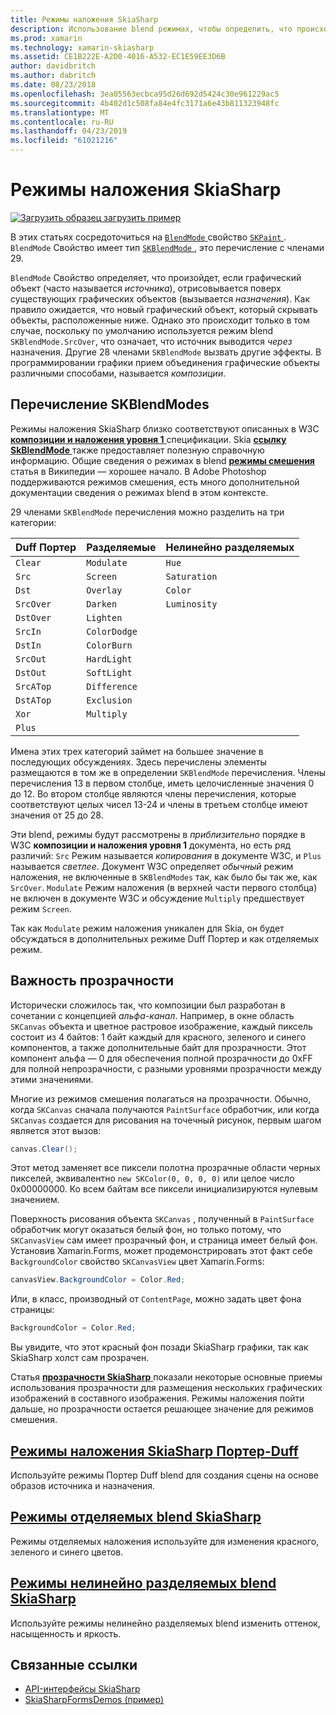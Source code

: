 ```yaml
---
title: Режимы наложения SkiaSharp
description: Использование blend режимах, чтобы определить, что происходит, когда графические объекты расположены друг от друга.
ms.prod: xamarin
ms.technology: xamarin-skiasharp
ms.assetid: CE1B222E-A2D0-4016-A532-EC1E59EE3D6B
author: davidbritch
ms.author: dabritch
ms.date: 08/23/2018
ms.openlocfilehash: 3ea05563ecbca95d26d692d5424c30e961229ac5
ms.sourcegitcommit: 4b402d1c508fa84e4fc3171a6e43b811323948fc
ms.translationtype: MT
ms.contentlocale: ru-RU
ms.lasthandoff: 04/23/2019
ms.locfileid: "61021216"
---
```

# <a name="skiasharp-blend-modes"></a>Режимы наложения SkiaSharp

[![Загрузить образец](~/media/shared/download.png) загрузить пример](https://developer.xamarin.com/samples/xamarin-forms/SkiaSharpForms/Demos/)

В этих статьях сосредоточиться на [ `BlendMode` ](xref:SkiaSharp.SKPaint.BlendMode) свойство [ `SKPaint` ](xref:SkiaSharp.SKPaint). `BlendMode` Свойство имеет тип [ `SKBlendMode` ](xref:SkiaSharp.SKBlendMode), это перечисление с членами 29.

`BlendMode` Свойство определяет, что произойдет, если графический объект (часто называется _источника_), отрисовывается поверх существующих графических объектов (вызывается _назначения_). Как правило ожидается, что новый графический объект, который скрывать объекты, расположенные ниже. Однако это происходит только в том случае, поскольку по умолчанию используется режим blend `SKBlendMode.SrcOver`, что означает, что источник выводится _через_ назначения. Другие 28 членами `SKBlendMode` вызвать другие эффекты. В программировании графики прием объединения графические объекты различными способами, называется _композиции_.

## <a name="the-skblendmodes-enumeration"></a>Перечисление SKBlendModes

Режимы наложения SkiaSharp близко соответствуют описанных в W3C [ **композиции и наложения уровня 1** ](https://www.w3.org/TR/compositing-1/) спецификации. Skia [ **ссылку SkBlendMode** ](https://skia.org/user/api/SkBlendMode_Reference) также предоставляет полезную справочную информацию. Общие сведения о режимах в blend [ **режимы смешения** ](https://en.wikipedia.org/wiki/Blend_modes) статья в Википедии — хорошее начало. В Adobe Photoshop поддерживаются режимов смешения, есть много дополнительной документации сведения о режимах blend в этом контексте.

29 членами `SKBlendMode` перечисления можно разделить на три категории:

| Duff Портер | Разделяемые    | Нелинейно разделяемых |
| ----------- | ------------ | ------------- |
| `Clear`     | `Modulate`   | `Hue`         |
| `Src`       | `Screen`     | `Saturation`  |
| `Dst`       | `Overlay`    | `Color`       |
| `SrcOver`   | `Darken`     | `Luminosity`  |
| `DstOver`   | `Lighten`    |               |
| `SrcIn`     | `ColorDodge` |               |
| `DstIn`     | `ColorBurn`  |               |
| `SrcOut`    | `HardLight`  |               |
| `DstOut`    | `SoftLight`  |               |
| `SrcATop`   | `Difference` |               |
| `DstATop`   | `Exclusion`  |               |
| `Xor`       | `Multiply`   |               |
| `Plus`      |              |               |

Имена этих трех категорий займет на большее значение в последующих обсуждениях. Здесь перечислены элементы размещаются в том же в определении `SKBlendMode` перечисления. Члены перечисления 13 в первом столбце, иметь целочисленные значения 0 до 12. Во втором столбце являются члены перечисления, которые соответствуют целых чисел 13-24 и члены в третьем столбце имеют значения от 25 до 28.

Эти blend, режимы будут рассмотрены в _приблизительно_ порядке в W3C **композиции и наложения уровня 1** документа, но есть ряд различий: `Src` Режим называется _копирования_ в документе W3C, и `Plus` называется _светлее_. Документ W3C определяет _обычный_ режим наложения, не включенные в `SKBlendModes` так, как было бы так же, как `SrcOver`. `Modulate` Режим наложения (в верхней части первого столбца) не включен в документе W3C и обсуждение `Multiply` предшествует режим `Screen`.

Так как `Modulate` режим наложения уникален для Skia, он будет обсуждаться в дополнительных режиме Duff Портер и как отделяемых режим.

## <a name="the-importance-of-transparency"></a>Важность прозрачности

Исторически сложилось так, что композиции был разработан в сочетании с концепцией _альфа-канал_. Например, в окне область `SKCanvas` объекта и цветное растровое изображение, каждый пиксель состоит из 4 байтов: 1 байт каждый для красного, зеленого и синего компонентов, а также дополнительные байт для прозрачности. Этот компонент альфа — 0 для обеспечения полной прозрачности до 0xFF для полной непрозрачности, с разными уровнями прозрачности между этими значениями.

Многие из режимов смешения полагаться на прозрачности. Обычно, когда `SKCanvas` сначала получаются `PaintSurface` обработчик, или когда `SKCanvas` создается для рисования на точечный рисунок, первым шагом является этот вызов:

```csharp
canvas.Clear();
```

Этот метод заменяет все пиксели полотна прозрачные области черных пикселей, эквивалентно `new SKColor(0, 0, 0, 0)` или целое число 0x00000000. Ко всем байтам все пиксели инициализируются нулевым значением.

Поверхность рисования объекта `SKCanvas` , полученный в `PaintSurface` обработчик могут оказаться белый фон, но только потому, что `SKCanvasView` сам имеет прозрачный фон, и страница имеет белый фон. Установив Xamarin.Forms, может продемонстрировать этот факт себе `BackgroundColor` свойство `SKCanvasView` цвет Xamarin.Forms:

```csharp
canvasView.BackgroundColor = Color.Red;
```

Или, в класс, производный от `ContentPage`, можно задать цвет фона страницы:

```csharp
BackgroundColor = Color.Red;
```

Вы увидите, что этот красный фон позади SkiaSharp графики, так как SkiaSharp холст сам прозрачен.

Статья [ **прозрачности SkiaSharp** ](../../basics/transparency.md) показали некоторые основные приемы использования прозрачности для размещения нескольких графических изображений в составного изображения. Режимы наложения пойти дальше, но прозрачности остается решающее значение для режимов смешения. 

## <a name="skiasharp-porter-duff-blend-modesporter-duffmd"></a>[Режимы наложения SkiaSharp Портер-Duff](porter-duff.md)

Используйте режимы Портер Duff blend для создания сцены на основе образов источника и назначения.

## <a name="skiasharp-separable-blend-modesseparablemd"></a>[Режимы отделяемых blend SkiaSharp](separable.md)

Режимы отделяемых наложения используйте для изменения красного, зеленого и синего цветов.

## <a name="skiasharp-non-separable-blend-modesnon-separablemd"></a>[Режимы нелинейно разделяемых blend SkiaSharp](non-separable.md)

Используйте режимы нелинейно разделяемых blend изменить оттенок, насыщенность и яркость.

## <a name="related-links"></a>Связанные ссылки

- [API-интерфейсы SkiaSharp](https://docs.microsoft.com/dotnet/api/skiasharp)
- [SkiaSharpFormsDemos (пример)](https://developer.xamarin.com/samples/xamarin-forms/SkiaSharpForms/Demos/)
